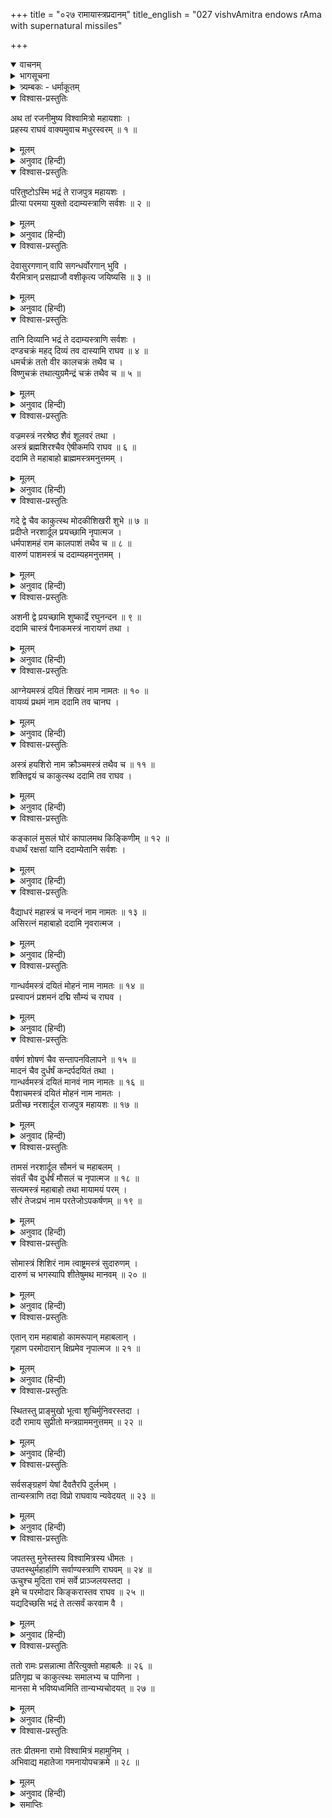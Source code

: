 +++
title = "०२७ रामायास्त्रप्रदानम्"
title_english = "027 vishvAmitra endows rAma with supernatural missiles"

+++
<details open><summary>वाचनम्</summary>
<div caption="श्रीराम-हरिसीताराममूर्ति-घनपाठिभ्यां वचनम्" class="audioEmbed" src="https://archive.org/download/Ramayana-recitation-Sriram-harisItArAmamUrti-Ghanapaati-v2/Kanda_1/Kanda_1_BK-027-Ramaayastra_Pradhaanam.mp3"></div>
</details>

<details><summary>भागसूचना</summary>

27. विश्वामित्रद्वारा श्रीरामको दिव्यास्त्र-दान
</details>

<details><summary>त्र्यम्बकः - धर्माकूतम्</summary>

सप्तविंशाष्टाविंशयोः — ततः प्रभाते ताडका-वध-संतुष्ट-गाधि-सुतोपदिष्टं सोपसंहारम् अस्त्र-ग्रामं गृहीत्वा गच्छन् दर्शनीय-मृगाकीर्णं वृक्ष-षण्डं वीक्षमाणो रामः कस्यायम् आश्रमः यज्ञ-विघ्न-कर-मारीच-सुबाहु-निरसन-पूर्वकं यज्ञ-क्रिया क्व रक्षणीयेत्य् अपृच्छत् । 
</details>

<details open><summary>विश्वास-प्रस्तुतिः</summary>

अथ तां रजनीमुष्य विश्वामित्रो महायशाः ।  
प्रहस्य राघवं वाक्यमुवाच मधुरस्वरम् ॥ १ ॥
</details>

<details><summary>मूलम्</summary>

अथ तां रजनीमुष्य विश्वामित्रो महायशाः ।  
प्रहस्य राघवं वाक्यमुवाच मधुरस्वरम् ॥ १ ॥
</details>

<details><summary>अनुवाद (हिन्दी)</summary>

ताटकावनमें वह रात बिताकर महायशस्वी विश्वामित्र हँसते हुए मीठे स्वरमें श्रीरामचन्द्रजीसे बोले— ॥ १ ॥
</details>

<details open><summary>विश्वास-प्रस्तुतिः</summary>

परितुष्टोऽस्मि भद्रं ते राजपुत्र महायशः ।  
प्रीत्या परमया युक्तो ददाम्यस्त्राणि सर्वशः ॥ २ ॥
</details>

<details><summary>मूलम्</summary>

परितुष्टोऽस्मि भद्रं ते राजपुत्र महायशः ।  
प्रीत्या परमया युक्तो ददाम्यस्त्राणि सर्वशः ॥ २ ॥
</details>

<details><summary>अनुवाद (हिन्दी)</summary>

‘महायशस्वी राजकुमार! तुम्हारा कल्याण हो । ताटकावधके कारण मैं तुमपर बहुत संतुष्ट हूँ; अतःबड़ी प्रसन्नताके साथ तुम्हें सब प्रकारके अस्त्र दे रहा हूँ ॥
</details>

<details open><summary>विश्वास-प्रस्तुतिः</summary>

देवासुरगणान् वापि सगन्धर्वोरगान् भुवि ।  
यैरमित्रान् प्रसह्याजौ वशीकृत्य जयिष्यसि ॥ ३ ॥
</details>

<details><summary>मूलम्</summary>

देवासुरगणान् वापि सगन्धर्वोरगान् भुवि ।  
यैरमित्रान् प्रसह्याजौ वशीकृत्य जयिष्यसि ॥ ३ ॥
</details>

<details><summary>अनुवाद (हिन्दी)</summary>

‘इनके प्रभावसे तुम अपने शत्रुओंको—चाहे वे देवता, असुर, गन्धर्व अथवा नाग ही क्यों न हों, रणभूमिमें बलपूर्वक अपने अधीन करके उनपर विजय पा जाओगे ॥ ३ ॥
</details>

<details open><summary>विश्वास-प्रस्तुतिः</summary>

तानि दिव्यानि भद्रं ते ददाम्यस्त्राणि सर्वशः ।  
दण्डचक्रं महद् दिव्यं तव दास्यामि राघव ॥ ४ ॥  
धमर्चक्रं ततो वीर कालचक्रं तथैव च ।  
विष्णुचक्रं तथात्युग्रमैन्द्रं चक्रं तथैव च ॥ ५ ॥
</details>

<details><summary>मूलम्</summary>

तानि दिव्यानि भद्रं ते ददाम्यस्त्राणि सर्वशः ।  
दण्डचक्रं महद् दिव्यं तव दास्यामि राघव ॥ ४ ॥  
धमर्चक्रं ततो वीर कालचक्रं तथैव च ।  
विष्णुचक्रं तथात्युग्रमैन्द्रं चक्रं तथैव च ॥ ५ ॥
</details>

<details><summary>अनुवाद (हिन्दी)</summary>

‘रघुनन्दन! तुम्हारा कल्याण हो । आज मैं तुम्हें वे सभी दिव्यास्त्र दे रहा हूँ । वीर! मैं तुमको दिव्य एवं महान् दण्डचक्र, धर्मचक्र, कालचक्र, विष्णुचक्र तथा अत्यन्त भयंकर ऐन्द्रचक्र दूँगा ॥ ४-५ ॥
</details>

<details open><summary>विश्वास-प्रस्तुतिः</summary>

वज्रमस्त्रं नरश्रेष्ठ शैवं शूलवरं तथा ।  
अस्त्रं ब्रह्मशिरश्चैव ऐषीकमपि राघव ॥ ६ ॥  
ददामि ते महाबाहो ब्राह्ममस्त्रमनुत्तमम् ।
</details>

<details><summary>मूलम्</summary>

वज्रमस्त्रं नरश्रेष्ठ शैवं शूलवरं तथा ।  
अस्त्रं ब्रह्मशिरश्चैव ऐषीकमपि राघव ॥ ६ ॥  
ददामि ते महाबाहो ब्राह्ममस्त्रमनुत्तमम् ।
</details>

<details><summary>अनुवाद (हिन्दी)</summary>

‘नरश्रेष्ठ राघव! इन्द्रका वज्रास्त्र, शिवका श्रेष्ठ त्रिशूल तथा ब्रह्माजीका ब्रह्मशिर नामक अस्त्र भी दूँगा । महाबाहो! साथ ही तुम्हें ऐषीकास्त्र तथा परम उत्तम ब्रह्मास्त्र भी प्रदान करता हूँ ॥ ६ ॥
</details>

<details open><summary>विश्वास-प्रस्तुतिः</summary>

गदे द्वे चैव काकुत्स्थ मोदकीशिखरी शुभे ॥ ७ ॥  
प्रदीप्ते नरशार्दूल प्रयच्छामि नृपात्मज ।  
धर्मपाशमहं राम कालपाशं तथैव च ॥ ८ ॥  
वारुणं पाशमस्त्रं च ददाम्यहमनुत्तमम् ।
</details>

<details><summary>मूलम्</summary>

गदे द्वे चैव काकुत्स्थ मोदकीशिखरी शुभे ॥ ७ ॥  
प्रदीप्ते नरशार्दूल प्रयच्छामि नृपात्मज ।  
धर्मपाशमहं राम कालपाशं तथैव च ॥ ८ ॥  
वारुणं पाशमस्त्रं च ददाम्यहमनुत्तमम् ।
</details>

<details><summary>अनुवाद (हिन्दी)</summary>

‘ककुत्स्थकुलभूषण! इनके सिवा दो अत्यन्त उज्ज्वल और सुन्दर गदाएँ, जिनके नाम मोदकी और शिखरी हैं, मैं तुम्हें अर्पण करता हूँ । पुरुषसिंह राजकुमार राम! धर्मपाश, कालपाश और वरुणपाश भी बड़े उत्तम अस्त्र हैं । इन्हें भी आज तुम्हें अर्पित करता हूँ ॥ ७-८ ॥
</details>

<details open><summary>विश्वास-प्रस्तुतिः</summary>

अशनी द्वे प्रयच्छामि शुष्कार्द्रे रघुनन्दन ॥ ९ ॥  
ददामि चास्त्रं पैनाकमस्त्रं नारायणं तथा ।
</details>

<details><summary>मूलम्</summary>

अशनी द्वे प्रयच्छामि शुष्कार्द्रे रघुनन्दन ॥ ९ ॥  
ददामि चास्त्रं पैनाकमस्त्रं नारायणं तथा ।
</details>

<details><summary>अनुवाद (हिन्दी)</summary>

‘रघुनन्दन! सूखी और गीली दो प्रकारकी अशनि तथा पिनाक एवं नारायणास्त्र भी तुम्हें दे रहा हूँ ॥ ९ ॥
</details>

<details open><summary>विश्वास-प्रस्तुतिः</summary>

आग्नेयमस्त्रं दयितं शिखरं नाम नामतः ॥ १० ॥  
वायव्यं प्रथमं नाम ददामि तव चानघ ।
</details>

<details><summary>मूलम्</summary>

आग्नेयमस्त्रं दयितं शिखरं नाम नामतः ॥ १० ॥  
वायव्यं प्रथमं नाम ददामि तव चानघ ।
</details>

<details><summary>अनुवाद (हिन्दी)</summary>

‘अग्निका प्रिय आग्नेय-अस्त्र, जो शिखरास्त्रके नामसे भी प्रसिद्ध है, तुम्हें अर्पण करता हूँ । अनघ! अस्त्रोंमें प्रधान जो वायव्यास्त्र है, वह भी तुम्हें दे रहा हूँ ॥ १० १/२ ॥
</details>

<details open><summary>विश्वास-प्रस्तुतिः</summary>

अस्त्रं हयशिरो नाम क्रौञ्चमस्त्रं तथैव च ॥ ११ ॥  
शक्तिद्वयं च काकुत्स्थ ददामि तव राघव ।
</details>

<details><summary>मूलम्</summary>

अस्त्रं हयशिरो नाम क्रौञ्चमस्त्रं तथैव च ॥ ११ ॥  
शक्तिद्वयं च काकुत्स्थ ददामि तव राघव ।
</details>

<details><summary>अनुवाद (हिन्दी)</summary>

‘ककुत्स्थकुलभूषण राघव! हयशिरा नामक अस्त्र, क्रौञ्च-अस्त्र तथा दो शक्तियोंको भी तुम्हें देता हूँ ॥
</details>

<details open><summary>विश्वास-प्रस्तुतिः</summary>

कङ्कालं मुसलं घोरं कापालमथ किङ्किणीम् ॥ १२ ॥  
वधार्थं रक्षसां यानि ददाम्येतानि सर्वशः ।
</details>

<details><summary>मूलम्</summary>

कङ्कालं मुसलं घोरं कापालमथ किङ्किणीम् ॥ १२ ॥  
वधार्थं रक्षसां यानि ददाम्येतानि सर्वशः ।
</details>

<details><summary>अनुवाद (हिन्दी)</summary>

‘कङ्काल, घोर मूसल, कपाल तथा किङ्किणी आदि सब अस्त्र, जो राक्षसोंके वधमें उपयोगी होते हैं, तुम्हें दे रहा हूँ ॥ १२ १/२ ॥
</details>

<details open><summary>विश्वास-प्रस्तुतिः</summary>

वैद्याधरं महास्त्रं च नन्दनं नाम नामतः ॥ १३ ॥  
असिरत्नं महाबाहो ददामि नृवरात्मज ।
</details>

<details><summary>मूलम्</summary>

वैद्याधरं महास्त्रं च नन्दनं नाम नामतः ॥ १३ ॥  
असिरत्नं महाबाहो ददामि नृवरात्मज ।
</details>

<details><summary>अनुवाद (हिन्दी)</summary>

‘महाबाहु राजकुमार! नन्दन नामसे प्रसिद्ध विद्याधरोंका महान् अस्त्र तथा उत्तम खड्ग भी तुम्हें अर्पित करता हूँ ॥ १३ १/२ ॥
</details>

<details open><summary>विश्वास-प्रस्तुतिः</summary>

गान्धर्वमस्त्रं दयितं मोहनं नाम नामतः ॥ १४ ॥  
प्रस्वापनं प्रशमनं दद्मि सौम्यं च राघव ।
</details>

<details><summary>मूलम्</summary>

गान्धर्वमस्त्रं दयितं मोहनं नाम नामतः ॥ १४ ॥  
प्रस्वापनं प्रशमनं दद्मि सौम्यं च राघव ।
</details>

<details><summary>अनुवाद (हिन्दी)</summary>

‘रघुनन्दन! गन्धर्वोंका प्रिय सम्मोहन नामक अस्त्र, प्रस्वापन, प्रशमन तथा सौम्य-अस्त्र भी देता हूँ ॥ १४ १/२ ॥
</details>

<details open><summary>विश्वास-प्रस्तुतिः</summary>

वर्षणं शोषणं चैव सन्तापनविलापने ॥ १५ ॥  
मादनं चैव दुर्धर्षं कन्दर्पदयितं तथा ।  
गान्धर्वमस्त्रं दयितं मानवं नाम नामतः ॥ १६ ॥  
पैशाचमस्त्रं दयितं मोहनं नाम नामतः ।  
प्रतीच्छ नरशार्दूल राजपुत्र महायशः ॥ १७ ॥
</details>

<details><summary>मूलम्</summary>

वर्षणं शोषणं चैव सन्तापनविलापने ॥ १५ ॥  
मादनं चैव दुर्धर्षं कन्दर्पदयितं तथा ।  
गान्धर्वमस्त्रं दयितं मानवं नाम नामतः ॥ १६ ॥  
पैशाचमस्त्रं दयितं मोहनं नाम नामतः ।  
प्रतीच्छ नरशार्दूल राजपुत्र महायशः ॥ १७ ॥
</details>

<details><summary>अनुवाद (हिन्दी)</summary>

‘महायशस्वी पुरुषसिंह राजकुमार! वर्षण, शोषण, संतापन, विलापन तथा कामदेवका प्रिय दुर्जय अस्त्र मादन, गन्धर्वोंका प्रिय मानवास्त्र तथा पिशाचोंका प्रिय मोहनास्त्र भी मुझसे ग्रहण करो ॥ १५—१७ ॥
</details>

<details open><summary>विश्वास-प्रस्तुतिः</summary>

तामसं नरशार्दूल सौमनं च महाबलम् ।  
संवर्तं चैव दुर्धर्षं मौसलं च नृपात्मज ॥ १८ ॥  
सत्यमस्त्रं महाबाहो तथा मायामयं परम् ।  
सौरं तेजःप्रभं नाम परतेजोऽपकर्षणम् ॥ १९ ॥
</details>

<details><summary>मूलम्</summary>

तामसं नरशार्दूल सौमनं च महाबलम् ।  
संवर्तं चैव दुर्धर्षं मौसलं च नृपात्मज ॥ १८ ॥  
सत्यमस्त्रं महाबाहो तथा मायामयं परम् ।  
सौरं तेजःप्रभं नाम परतेजोऽपकर्षणम् ॥ १९ ॥
</details>

<details><summary>अनुवाद (हिन्दी)</summary>

‘नरश्रेष्ठ राजपुत्र महाबाहु राम! तामस, महाबली सौमन, संवर्त, दुर्जय, मौसल, सत्य और मायामय उत्तम अस्त्र भी तुम्हें अर्पण करता हूँ । सूर्यदेवताका तेजःप्रभ नामक अस्त्र, जो शत्रुके तेजका नाश करनेवाला है, तुम्हें अर्पित करता हूँ ॥ १८-१९ ॥
</details>

<details open><summary>विश्वास-प्रस्तुतिः</summary>

सोमास्त्रं शिशिरं नाम त्वाष्ट्रमस्त्रं सुदारुणम् ।  
दारुणं च भगस्यापि शीतेषुमथ मानवम् ॥ २० ॥
</details>

<details><summary>मूलम्</summary>

सोमास्त्रं शिशिरं नाम त्वाष्ट्रमस्त्रं सुदारुणम् ।  
दारुणं च भगस्यापि शीतेषुमथ मानवम् ॥ २० ॥
</details>

<details><summary>अनुवाद (हिन्दी)</summary>

‘सोम देवताका शिशिर नामक अस्त्र, त्वष्टा (विश्वकर्मा) का अत्यन्त दारुण अस्त्र, भगदेवताका भी भयंकर अस्त्र तथा मनुका शीतेषु नामक अस्त्र भी तुम्हें देता हूँ ॥ २० ॥
</details>

<details open><summary>विश्वास-प्रस्तुतिः</summary>

एतान् राम महाबाहो कामरूपान् महाबलान् ।  
गृहाण परमोदारान् क्षिप्रमेव नृपात्मज ॥ २१ ॥
</details>

<details><summary>मूलम्</summary>

एतान् राम महाबाहो कामरूपान् महाबलान् ।  
गृहाण परमोदारान् क्षिप्रमेव नृपात्मज ॥ २१ ॥
</details>

<details><summary>अनुवाद (हिन्दी)</summary>

‘महाबाहु राजकुमार श्रीराम! ये सभी अस्त्र इच्छानुसार रूप धारण करनेवाले, महान् बलसे सम्पन्न तथा परम उदार हैं । तुम शीघ्र ही इन्हें ग्रहण करो’ ॥ २१ ॥
</details>

<details open><summary>विश्वास-प्रस्तुतिः</summary>

स्थितस्तु प्राङ्मुखो भूत्वा शुचिर्मुनिवरस्तदा ।  
ददौ रामाय सुप्रीतो मन्त्रग्राममनुत्तमम् ॥ २२ ॥
</details>

<details><summary>मूलम्</summary>

स्थितस्तु प्राङ्मुखो भूत्वा शुचिर्मुनिवरस्तदा ।  
ददौ रामाय सुप्रीतो मन्त्रग्राममनुत्तमम् ॥ २२ ॥
</details>

<details><summary>अनुवाद (हिन्दी)</summary>

ऐसा कहकर मुनिवर विश्वामित्रजी उस समय स्नान आदिसे शुद्ध हो पूर्वाभिमुख होकर बैठ गये और अत्यन्त प्रसन्नताके साथ उन्होंने श्रीरामचन्द्रजीको उन सभी उत्तम अस्त्रोंका उपदेश दिया ॥ २२ ॥
</details>

<details open><summary>विश्वास-प्रस्तुतिः</summary>

सर्वसङ्ग्रहणं येषां दैवतैरपि दुर्लभम् ।  
तान्यस्त्राणि तदा विप्रो राघवाय न्यवेदयत् ॥ २३ ॥
</details>

<details><summary>मूलम्</summary>

सर्वसङ्ग्रहणं येषां दैवतैरपि दुर्लभम् ।  
तान्यस्त्राणि तदा विप्रो राघवाय न्यवेदयत् ॥ २३ ॥
</details>

<details><summary>अनुवाद (हिन्दी)</summary>

जिन अस्त्रोंका पूर्णरूपसे संग्रह करना देवताओंके लिये भी दुर्लभ है, उन सबको विप्रवर विश्वामित्रजीने श्रीरामचन्द्रजीको समर्पित कर दिया ॥ २३ ॥
</details>

<details open><summary>विश्वास-प्रस्तुतिः</summary>

जपतस्तु मुनेस्तस्य विश्वामित्रस्य धीमतः ।  
उपतस्थुर्महार्हाणि सर्वाण्यस्त्राणि राघवम् ॥ २४ ॥  
ऊचुश्च मुदिता रामं सर्वे प्राञ्जलयस्तदा ।  
इमे च परमोदार किङ्करास्तव राघव ॥ २५ ॥  
यद्यदिच्छसि भद्रं ते तत्सर्वं करवाम वै ।
</details>

<details><summary>मूलम्</summary>

जपतस्तु मुनेस्तस्य विश्वामित्रस्य धीमतः ।  
उपतस्थुर्महार्हाणि सर्वाण्यस्त्राणि राघवम् ॥ २४ ॥  
ऊचुश्च मुदिता रामं सर्वे प्राञ्जलयस्तदा ।  
इमे च परमोदार किङ्करास्तव राघव ॥ २५ ॥  
यद्यदिच्छसि भद्रं ते तत्सर्वं करवाम वै ।
</details>

<details><summary>अनुवाद (हिन्दी)</summary>

बुद्धिमान् विश्वामित्रजीने ज्यों ही जप आरम्भ किया त्यों ही वे सभी परम पूज्य दिव्यास्त्र स्वतः आकर श्रीरघुनाथजीके पास उपस्थित हो गये और अत्यन्त हर्षमें भरकर उस समय श्रीरामचन्द्रजीसे हाथ जोड़कर कहने लगे—‘परम उदार रघुनन्दन! आपका कल्याण हो । हम सब आपके किङ्कर हैं । आप हमसे जो-जो सेवा लेना चाहेंगे, वह सब हम करनेको तैयार रहेंगे’ ॥ २४-२५ १/२ ॥
</details>

<details open><summary>विश्वास-प्रस्तुतिः</summary>

ततो रामः प्रसन्नात्मा तैरित्युक्तो महाबलैः ॥ २६ ॥  
प्रतिगृह्य च काकुत्स्थः समालभ्य च पाणिना ।  
मानसा मे भविष्यध्वमिति तान्यभ्यचोदयत् ॥ २७ ॥
</details>

<details><summary>मूलम्</summary>

ततो रामः प्रसन्नात्मा तैरित्युक्तो महाबलैः ॥ २६ ॥  
प्रतिगृह्य च काकुत्स्थः समालभ्य च पाणिना ।  
मानसा मे भविष्यध्वमिति तान्यभ्यचोदयत् ॥ २७ ॥
</details>

<details><summary>अनुवाद (हिन्दी)</summary>

उन महान् प्रभावशाली अस्त्रोंके इस प्रकार कहनेपर श्रीरामचन्द्रजी मन-ही-मन बहुत प्रसन्न हुए और उन्हें ग्रहण करनेके पश्चात् हाथसे उनका स्पर्श करके बोले—‘आप सब मेरे मनमें निवास करें’ ॥ २६-२७ ॥
</details>

<details open><summary>विश्वास-प्रस्तुतिः</summary>

ततः प्रीतमना रामो विश्वामित्रं महामुनिम् ।  
अभिवाद्य महातेजा गमनायोपचक्रमे ॥ २८ ॥
</details>

<details><summary>मूलम्</summary>

ततः प्रीतमना रामो विश्वामित्रं महामुनिम् ।  
अभिवाद्य महातेजा गमनायोपचक्रमे ॥ २८ ॥
</details>

<details><summary>अनुवाद (हिन्दी)</summary>

तदनन्तर महातेजस्वी श्रीरामने प्रसन्नचित्त होकर महामुनि विश्वामित्रको प्रणाम किया और आगेकी यात्रा आरम्भ की ॥
</details>

<details><summary>समाप्तिः</summary>

इत्यार्षे श्रीमद्रामायणे वाल्मीकीये आदिकाव्ये बालकाण्डे सप्तविंशः सर्गः ॥ २७ ॥  
इस प्रकार श्रीवाल्मीकिनिर्मित आर्षरामायण आदिकाव्यके बालकाण्डमें सत्ताईसवाँ सर्ग पूरा हुआ ॥ २७ ॥
</details>

